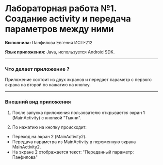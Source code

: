 # Лабораторная работа №1. Создание activity и передача параметров между ними

**Выполнила:** Панфилова Евгения ИСП-212

**Язык приложения:** Java, используется Android SDK.

---

### Что делает приложение ?
Приложение состоит из двух экранов и передает параметр с первого экрана на второй по нажатию на кнопку.

---

### Внешний вид приложения
1. После запуска приложения пользователю открывается экран 1 (MainActivity) с кнопкой "Тыкни".

3. По нажатию на кнопку происходит:
- Переход на экран 2 (MainActivity2).
- Передача параметра из MainActivity в переменную экрана MainActivity2.
- На экране 2 отображается текст:
"Переданный параметр: Панфилова"
